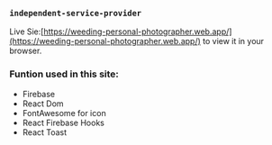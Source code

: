 ### `independent-service-provider`


Live Sie:[https://weeding-personal-photographer.web.app/](https://weeding-personal-photographer.web.app/) to view it in your browser.



### Funtion used in this site:

* Firebase
* React Dom
* FontAwesome for icon
* React Firebase Hooks
* React Toast



